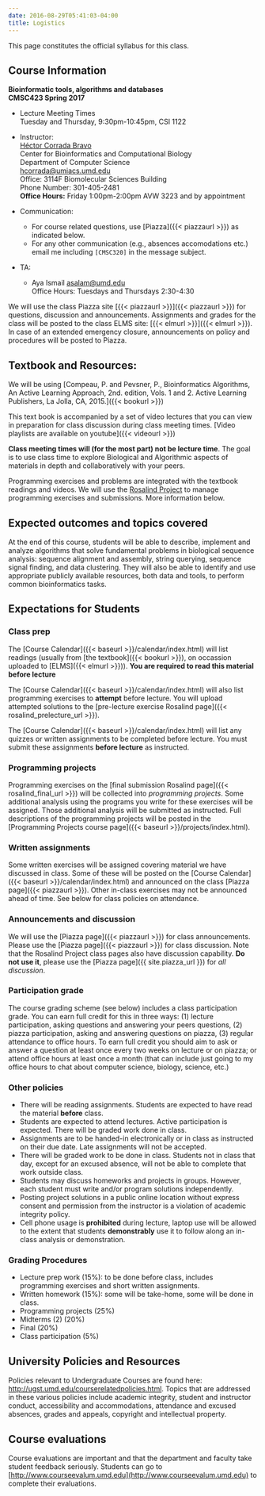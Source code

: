 ```yaml
---
date: 2016-08-29T05:41:03-04:00
title: Logistics
---
```


This page constitutes the official syllabus for this class.

## Course Information

**Bioinformatic tools, algorithms and databases**  
**CMSC423 Spring 2017**  


*	Lecture Meeting Times    
    Tuesday and Thursday, 9:30pm-10:45pm, CSI 1122

*	Instructor:  
    [H&eacute;ctor Corrada Bravo](http://www.cbcb.umd.edu/~hcorrada)  
    Center for Bioinformatics and Computational Biology  
    Department of Computer Science  
    <hcorrada@umiacs.umd.edu>  
    Office: 3114F Biomolecular Sciences Building  
    Phone Number: 301-405-2481  
    **Office Hours:** Friday 1:00pm-2:00pm AVW 3223 and by appointment
* Communication:  
    - For course related questions, use [Piazza]({{< piazzaurl >}}) as indicated below.  
    - For any other communication (e.g., absences accomodations etc.) email me including `[CMSC320]` in the message subject.  
*	TA:
    - Aya Ismail 
      <asalam@umd.edu>  
      Office Hours: Tuesdays and Thursdays 2:30-4:30

We will use the class Piazza site [{{< piazzaurl >}}]({{< piazzaurl >}}) for questions, discussion and announcements. Assignments and grades for the class will be posted to the class ELMS site: [{{< elmurl >}}]({{< elmurl >}}).
In case of an extended emergency closure, announcements on policy and procedures will be posted to Piazza.

## Textbook and Resources:

We will be using [Compeau, P. and Pevsner, P., Bioinformatics Algorithms, An Active Learning Approach, 2nd. edition, Vols. 1 and 2. Active Learning Publishers, La Jolla, CA, 2015.]({{< bookurl >}})

This text book is accompanied by a set of video lectures that you can view in preparation for class discussion during class meeting times. [Video playlists are available on youtube]({{< videourl >}})

**Class meeting times will (for the most part) not be lecture time**. The goal is to use class time to explore Biological and Algorithmic aspects of materials in depth and collaboratively with your peers.

Programming exercises and problems are integrated with the
	textbook readings and videos. We will use the
	[Rosalind Project](http://rosalind.info) to manage programming
	exercises and submissions. More information below.

## Expected outcomes and topics covered

At the end of this course, students will be able to describe,
implement and analyze algorithms that solve fundamental problems in
biological sequence analysis: sequence alignment and assembly, string
querying, sequence signal finding, and data clustering. They will also be able to identify and use appropriate publicly available resources, both data and tools, to perform common bioinformatics tasks.


## Expectations for Students


### Class prep

The [Course Calendar]({{< baseurl >}}/calendar/index.html) will list
readings (usually from [the textbook]({{< bookurl >}}), on
occassion uploaded to [ELMS]({{< elmurl >}})). **You are
required to read this material before lecture**

The [Course Calendar]({{< baseurl >}}/calendar/index.html) will also
list programming exercises to **attempt** before lecture. You
will upload attempted solutions to the [pre-lecture exercise
Rosalind page]({{< rosalind_prelecture_url >}}).

The [Course Calendar]({{< baseurl >}}/calendar/index.html) will list
any quizzes or written assignments to be completed before lecture. You
must submit these assignments **before lecture** as instructed.

### Programming projects

Programming exercises on the [final submission
Rosalind page]({{< rosalind_final_url >}}) will be collected into
*programming projects*. Some additional analysis using the programs
you write for these exercises will be assigned. Those additional
analysis will be submitted as instructed. Full descriptions of the
programming projects will be posted in the
[Programming Projects course
page]({{< baseurl >}}/projects/index.html).

### Written assignments

Some written exercises will be assigned covering material we
have discussed in class. Some of these will be posted on the
[Course Calendar]({{< baseurl >}}/calendar/index.html) and announced on
the class [Piazza page]({{< piazzaurl >}}). Other in-class exercises
may not be announced ahead of time. See below 
for class policies on attendance.

### Announcements and discussion

We will use the [Piazza page]({{< piazzaurl >}}) for class
announcements. Please use the [Piazza page]({{< piazzaurl >}}) for
class discussion. Note that the Rosalind Project class pages also have
discussion capability. **Do not use it**, please use the
[Piazza page]({{ site.piazza_url }}) for *all discussion*.

### Participation grade

The course grading scheme (see below) includes a class participation grade. You can earn full credit for this in three ways: (1) lecture participation, asking questions and answering your peers questions, (2) piazza participation, asking and answering questions on piazza, (3) regular attendance to office hours. To earn full credit you should aim to ask or answer a question at least once every two weeks on lecture or on piazza; or attend office hours at least once a month (that can include just going to my office hours to chat about computer science, biology, science, etc.)

### Other policies

* There will be reading assignments. Students are expected to have read the material **before** class.  
* Students are expected to attend lectures. Active participation is expected. There will be graded work done in class.  
* Assignments are to be handed-in electronically or in class as instructed on their due date. Late assignments will not be accepted.  
* There will be graded work to be done in class. Students not in class that day, except for an excused absence, will not be able to complete that work outside class.  
* Students may discuss homeworks and projects in groups. However, each
  student must write and/or program solutions independently.  
* Posting project solutions in a public online location without
  express consent and permission from the instructor is a violation of
  academic integrity policy.  
* Cell phone usage is **prohibited** during lecture, laptop use will be allowed to the extent that students **demonstrably** use it to follow along an in-class analysis or demonstration.  

### Grading Procedures 

* Lecture prep work (15%): to be done before class, includes programming exercises and short written assignments.
* Written homework (15%): some will be take-home, some will be done in class.
* Programming projects (25%)
* Midterms (2) (20%)
* Final (20%)
* Class participation (5%)

## University Policies and Resources

Policies relevant to Undergraduate Courses are found here: http://ugst.umd.edu/courserelatedpolicies.html. Topics that are addressed in these various policies include academic integrity, student and instructor conduct, accessibility and accommodations, attendance and excused absences, grades and appeals, copyright and intellectual property.


## Course evaluations

Course evaluations are important and that the department and faculty
take student feedback seriously.  Students can go to [http://www.courseevalum.umd.edu](http://www.courseevalum.umd.edu) to complete their evaluations.






